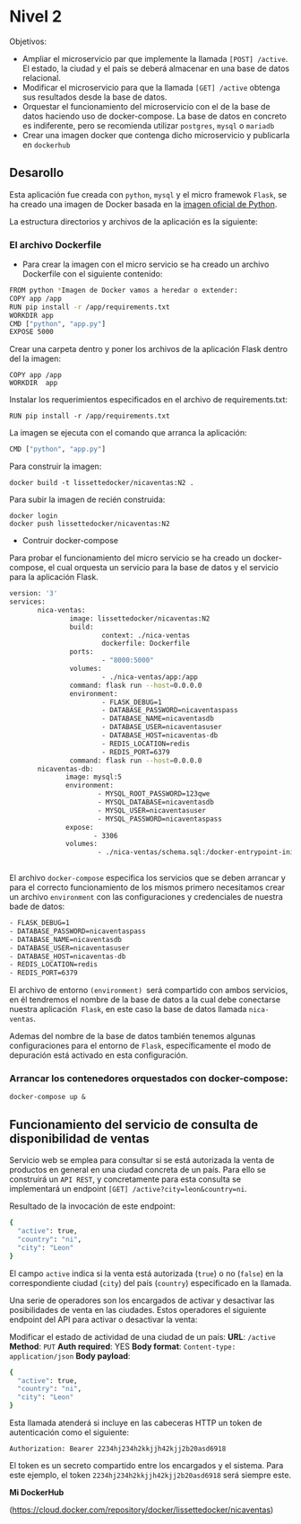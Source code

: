 
# Nivel 2

Objetivos:

  - Ampliar el microservicio par que implemente la llamada `[POST] /active`. El estado, la ciudad y el país se deberá almacenar en una base de datos relacional.
  - Modificar el microservicio para que la llamada `[GET] /active` obtenga sus resultados desde la base de datos.
  - Orquestar el funcionamiento del microservicio con el de la base de datos haciendo uso de docker-compose. La base de datos en concreto es indiferente, pero se recomienda utilizar `postgres`, `mysql` o `mariadb`
   - Crear una imagen docker que contenga dicho microservicio y publicarla en `dockerhub`

## Desarollo

Esta aplicación fue creada con `python`, `mysql` y el micro framewok `Flask`,  se ha creado una imagen de Docker basada en la [imagen oficial de Python](https://hub.docker.com/_/python).

La estructura directorios y archivos de la aplicación es la siguiente:



### El archivo Dockerfile

- Para crear la imagen con el micro servicio se ha creado un archivo Dockerfile con el siguiente contenido:

```sh
FROM python *Imagen de Docker vamos a heredar o extender:
COPY app /app
RUN pip install -r /app/requirements.txt
WORKDIR app
CMD ["python", "app.py"]
EXPOSE 5000

```

Crear una carpeta dentro y poner los archivos de la aplicación Flask dentro del la imagen:

```
COPY app /app
WORKDIR  app
```

Instalar los requerimientos especificados en el archivo de requirements.txt:

```
RUN pip install -r /app/requirements.txt
```


La imagen se ejecuta con el comando que arranca la aplicación:

```sh
CMD ["python", "app.py"]

```


Para construir la imagen:
```
docker build -t lissettedocker/nicaventas:N2 .
```
Para  subir la imagen de recién construida:
```
docker login
docker push lissettedocker/nicaventas:N2
```
- Contruir  docker-compose

Para probar  el funcionamiento del micro servicio se ha creado un  docker-compose, el cual orquesta un servicio para la base de datos y el servicio para la aplicación Flask.

```sh 
version: '3'
services:
       nica-ventas:
               image: lissettedocker/nicaventas:N2
               build:
                       context: ./nica-ventas
                       dockerfile: Dockerfile
               ports:
                       - "8000:5000"
               volumes:
                       - ./nica-ventas/app:/app
               command: flask run --host=0.0.0.0
               environment:
                       - FLASK_DEBUG=1
                       - DATABASE_PASSWORD=nicaventaspass
                       - DATABASE_NAME=nicaventasdb
                       - DATABASE_USER=nicaventasuser
                       - DATABASE_HOST=nicaventas-db
                       - REDIS_LOCATION=redis
                       - REDIS_PORT=6379
               command: flask run --host=0.0.0.0
       nicaventas-db:
              image: mysql:5
              environment:
                      - MYSQL_ROOT_PASSWORD=123qwe
                      - MYSQL_DATABASE=nicaventasdb
                      - MYSQL_USER=nicaventasuser
                      - MYSQL_PASSWORD=nicaventaspass
              expose:
                     - 3306
              volumes:
                      - ./nica-ventas/schema.sql:/docker-entrypoint-initdb.d/schema.sql
      

```

El archivo `docker-compose`  especifica los servicios que se deben arrancar y para el correcto funcionamiento de los mismos primero necesitamos crear un archivo `environment` con las configuraciones y credenciales de nuestra bade de datos:
```sh 
- FLASK_DEBUG=1
- DATABASE_PASSWORD=nicaventaspass
- DATABASE_NAME=nicaventasdb
- DATABASE_USER=nicaventasuser
- DATABASE_HOST=nicaventas-db
- REDIS_LOCATION=redis
- REDIS_PORT=6379
``` 
El archivo de entorno `(environment) `será compartido con ambos servicios, en él tendremos el nombre de la base de datos a la cual debe conectarse nuestra aplicación` Flask`, en este caso la base de datos llamada `nica-ventas`.

Ademas del nombre de la base de datos también tenemos algunas configuraciones para el entorno de `Flask`, específicamente el modo de depuración está activado en esta configuración.

### Arrancar los contenedores orquestados con docker-compose:
```
docker-compose up &
```
## Funcionamiento del servicio de consulta de disponibilidad de ventas

Servicio web se emplea para consultar si se está autorizada la venta de productos en general en una ciudad concreta de un país. Para ello se construirá un `API REST`, y concretamente para esta consulta se implementará un endpoint `[GET] /active?city=leon&country=ni`.

Resultado de la invocación de este endpoint:
```sh
{
  "active": true,
  "country": "ni",
  "city": "Leon"
}
```
El campo `active` indica si la venta está autorizada (`true`) o no (`false`) en la correspondiente ciudad (`city`) del país (`country`) especificado en la llamada.

Una serie de operadores son los encargados de activar y desactivar las posibilidades de venta en las ciudades. Estos operadores el siguiente endpoint del API para activar o desactivar la venta:

Modificar el estado de actividad de una ciudad de un país: **URL**: `/active` **Method**: `PUT` **Auth required**: YES **Body format**: `Content-type: application/json` **Body payload**:

```sh
{
  "active": true,
  "country": "ni",
  "city": "Leon"
}

```

Esta llamada  atenderá si incluye en las cabeceras HTTP un token de autenticación como el siguiente:

`Authorization: Bearer 2234hj234h2kkjjh42kjj2b20asd6918`

El token es un secreto compartido entre los encargados y el sistema. Para este ejemplo, el token `2234hj234h2kkjjh42kjj2b20asd6918` será siempre este.

**Mi DockerHub**

(https://cloud.docker.com/repository/docker/lissettedocker/nicaventas)

